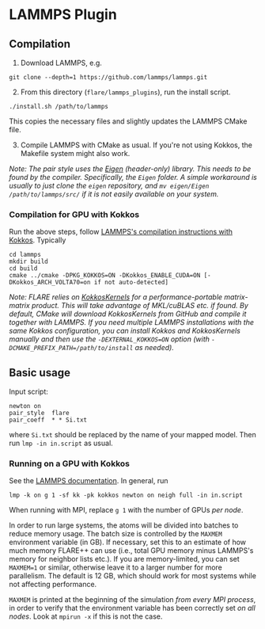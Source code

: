 # LAMMPS Plugin

## Compilation

1. Download LAMMPS, e.g.
```
git clone --depth=1 https://github.com/lammps/lammps.git
```
2. From this directory (`flare/lammps_plugins`), run the install script.
```
./install.sh /path/to/lammps
```
This copies the necessary files and slightly updates the LAMMPS CMake file.

3. Compile LAMMPS with CMake as usual. If you're not using Kokkos, the Makefile system might also work.

*Note: The pair style uses the [Eigen](https://gitlab.com/libeigen/eigen) (header-only) library. This needs to be found by the compiler. Specifically, the `Eigen` folder. A simple workaround is usually to just clone the `eigen` repository, and `mv eigen/Eigen /path/to/lammps/src/` if it is not easily available on your system.*

### Compilation for GPU with Kokkos
Run the above steps, follow [LAMMPS's compilation instructions with Kokkos](https://docs.lammps.org/Build_extras.html#kokkos). Typically
```
cd lammps
mkdir build
cd build
cmake ../cmake -DPKG_KOKKOS=ON -DKokkos_ENABLE_CUDA=ON [-DKokkos_ARCH_VOLTA70=on if not auto-detected]
```

*Note: FLARE relies on [KokkosKernels](https://github.com/kokkos/kokkos-kernels) for a performance-portable matrix-matrix product. This will take advantage of MKL/cuBLAS etc. if found. By default, CMake will download KokkosKernels from GitHub and compile it together with LAMMPS. If you need multiple LAMMPS installations with the same Kokkos configuration, you can install Kokkos and KokkosKernels manually and then use the `-DEXTERNAL_KOKKOS=ON` option (with `-DCMAKE_PREFIX_PATH=/path/to/install` as needed).*

## Basic usage
Input script:

```
newton on
pair_style	flare
pair_coeff	* * Si.txt
```

where `Si.txt` should be replaced by the name of your mapped model. Then run `lmp -in in.script` as usual.

### Running on a GPU with Kokkos
See the [LAMMPS documentation](https://docs.lammps.org/Speed_kokkos.html). In general, run
```
lmp -k on g 1 -sf kk -pk kokkos newton on neigh full -in in.script
```
When running with MPI, replace `g 1` with the number of GPUs *per node*.

In order to run large systems, the atoms will be divided into batches to reduce memory usage. The batch size is controlled by the `MAXMEM` environment variable (in GB). If necessary, set this to an estimate of how much memory FLARE++ can use (i.e., total GPU memory minus LAMMPS's memory for neighbor lists etc.). If you are memory-limited, you can set `MAXMEM=1` or similar, otherwise leave it to a larger number for more parallelism. The default is 12 GB, which should work for most systems while not affecting performance.

`MAXMEM` is printed at the beginning of the simulation *from every MPI process*, in order to verify that the environment variable has been correctly set *on all nodes*. Look at `mpirun -x` if this is not the case.
